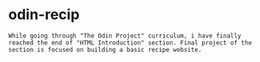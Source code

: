 # odin-recip 
    While going through "The Odin Project" curriculum, i have finally reached the end of "HTML Introduction" section. Final project of the section is focused on building a basic recipe website. 
